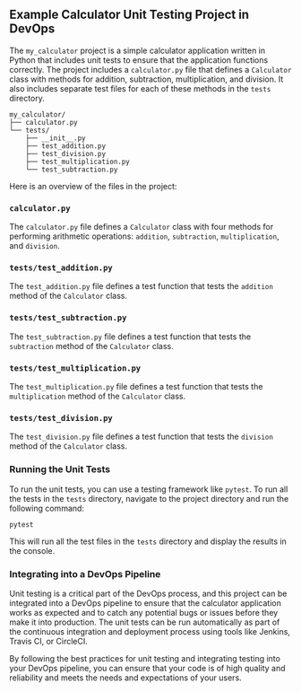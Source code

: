## Example Calculator Unit Testing Project in DevOps
The `my_calculator` project is a simple calculator application written in Python that includes unit tests to ensure that the application functions correctly. The project includes a `calculator.py` file that defines a `Calculator` class with methods for addition, subtraction, multiplication, and division. It also includes separate test files for each of these methods in the `tests` directory.

```
my_calculator/
├── calculator.py
└── tests/
    ├── __init__.py
    ├── test_addition.py
    ├── test_division.py
    ├── test_multiplication.py
    └── test_subtraction.py
```

Here is an overview of the files in the project:

### `calculator.py`
The `calculator.py` file defines a `Calculator` class with four methods for performing arithmetic operations: `addition`, `subtraction`, `multiplication`, and `division`.

### `tests/test_addition.py`
The `test_addition.py` file defines a test function that tests the `addition` method of the `Calculator` class.

### `tests/test_subtraction.py`
The `test_subtraction.py` file defines a test function that tests the `subtraction` method of the `Calculator` class.

### `tests/test_multiplication.py`
The `test_multiplication.py` file defines a test function that tests the `multiplication` method of the `Calculator` class.

### `tests/test_division.py`
The `test_division.py` file defines a test function that tests the `division` method of the `Calculator` class.

### Running the Unit Tests
To run the unit tests, you can use a testing framework like `pytest`. To run all the tests in the `tests` directory, navigate to the project directory and run the following command:
```
pytest
```

This will run all the test files in the `tests` directory and display the results in the console.

### Integrating into a DevOps Pipeline
Unit testing is a critical part of the DevOps process, and this project can be integrated into a DevOps pipeline to ensure that the calculator application works as expected and to catch any potential bugs or issues before they make it into production. The unit tests can be run automatically as part of the continuous integration and deployment process using tools like Jenkins, Travis CI, or CircleCI.

By following the best practices for unit testing and integrating testing into your DevOps pipeline, you can ensure that your code is of high quality and reliability and meets the needs and expectations of your users.
